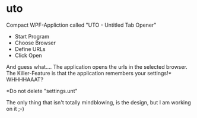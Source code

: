 # uto

Compact WPF-Appliction called "UTO - Untitled Tab Opener"

- Start Program
- Choose Browser
- Define URLs
- Click Open

And guess what.... The application opens the urls in the selected browser.
The Killer-Feature is that the application remembers your settings!* WHHHHAAAT?

*Do not delete "settings.unt"

The only thing that isn't totally mindblowing, is the design, but I am working on it ;-)

